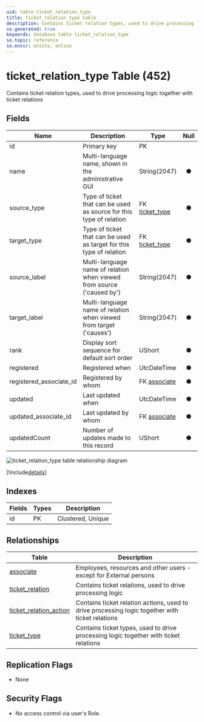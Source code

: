 ```yaml
---
uid: table-ticket_relation_type
title: ticket_relation_type table
description: Contains ticket relation types, used to drive processing logic together with ticket relations
so.generated: true
keywords: database table ticket_relation_type
so.topic: reference
so.envir: onsite, online
---
```


# ticket\_relation\_type Table (452)

Contains ticket relation types, used to drive processing logic together with ticket relations

## Fields

| Name | Description | Type | Null |
|------|-------------|------|:----:|
|id|Primary key|PK| |
|name|Multi-language name, shown in the administrative GUI|String(2047)|&#x25CF;|
|source\_type|Type of ticket that can be used as source for this type of relation|FK [ticket_type](ticket-type.md)|&#x25CF;|
|target\_type|Type of ticket that can be used as target for this type of relation|FK [ticket_type](ticket-type.md)|&#x25CF;|
|source\_label|Multi-language name of relation when viewed from source (&apos;caused by&apos;)|String(2047)|&#x25CF;|
|target\_label|Multi-language name of relation when viewed from target (&apos;causes&apos;)|String(2047)|&#x25CF;|
|rank|Display sort sequence for default sort order|UShort|&#x25CF;|
|registered|Registered when|UtcDateTime|&#x25CF;|
|registered\_associate\_id|Registered by whom|FK [associate](associate.md)|&#x25CF;|
|updated|Last updated when|UtcDateTime|&#x25CF;|
|updated\_associate\_id|Last updated by whom|FK [associate](associate.md)|&#x25CF;|
|updatedCount|Number of updates made to this record|UShort|&#x25CF;|


![ticket_relation_type table relationship diagram](./media/ticket_relation_type.png)

[!include[details](./includes/ticket-relation-type.md)]

## Indexes

| Fields | Types | Description |
|--------|-------|-------------|
|id |PK |Clustered, Unique |

## Relationships

| Table|  Description |
|------|-------------|
|[associate](associate.md)  |Employees, resources and other users - except for External persons |
|[ticket\_relation](ticket-relation.md)  |Contains ticket relations, used to drive processing logic |
|[ticket\_relation\_action](ticket-relation-action.md)  |Contains ticket relation actions, used to drive processing logic together with ticket relations |
|[ticket\_type](ticket-type.md)  |Contains ticket types, used to drive processing logic together with ticket relations |


## Replication Flags

* None

## Security Flags

* No access control via user's Role.

